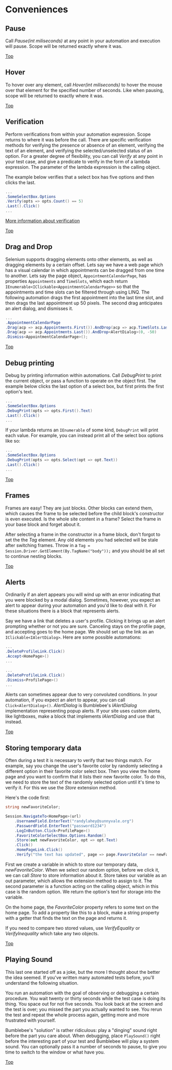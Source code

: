 # Conveniences

## Pause

Call *Pause(int miliseconds)* at any point in your automation and execution will pause. Scope will be returned exactly where it was.

[Top](./conveniences)

## Hover

To hover over any element, call *Hover(int miliseconds)* to hover the mouse over that element for the specified number of seconds. Like when pausing, scope will be returned to exactly where it was.

[Top](./conveniences)

## Verification

Perform verifications from within your automation expression. Scope returns to where it was before the call. There are specific verification methods for verifying the presence or absence of an element, verifying the text of an element, and verifying the selected/unselected status of an option. For a greater degree of flexibility, you can call *Verify* at any point in your test case, and give a predicate to verify in the form of a lambda expression. The parameter of the lambda expression is the calling object.

The example below verifies that a select box has five options and then clicks the last.

```c#
...
.SomeSelectBox.Options
.Verify(opts => opts.Count() == 5)
.Last().Click()
...
```
[More information about verification](./verification.html)

[Top](./conveniences)

## Drag and Drop

Selenium supports dragging elements onto other elements, as well as dragging elements by a certain offset. Lets say we have a web page which has a visual calendar in which appointments can be dragged from one time to another. Lets say the page object, `AppointmentCalendarPage`, has properties `Appointments` and `TimeSlots`, which each return `IEnumerable<IClickable<AppointmentCalendarPage>>` so that the appointments and time slots can be filtered through using LINQ. The following automation drags the first appointment into the last time slot, and then drags the last appointment up 50 pixels. The second drag anticipates an alert dialog, and dismisses it.

```c#
...
.AppointmentCalendarPage
.Drag(acp => acp.Appointments.First()).AndDrop(acp => acp.TimeSlots.Last())
.Drag(acp => acp.Appointments.Last()).AndDrop<AlertDialog>(0, -50)
.Dismiss<AppointmentCalendarPage>();
```

[Top](./conveniences)

## Debug printing

Debug by printing information within automations. Call *DebugPrint* to print the current object, or pass a function to operate on the object first. The example below clicks the last option of a select box, but first prints the first option's text.

```c#
...
.SomeSelectBox.Options
.DebugPrint(opts => opts.First().Text)
.Last().Click()
...
```

If your lambda returns an `IEnumerable` of some kind, `DebugPrint` will print each value. For example, you can instead print all of the select box options like so:

```c#
...
.SomeSelectBox.Options
.DebugPrint(opts => opts.Select(opt => opt.Text))
.Last().Click()
...
```

[Top](./conveniences)

## Frames

Frames are easy! They are just blocks. Other blocks can extend them, which causes the frame to be selected before the child block's constructor is even executed. Is the whole site content in a frame? Select the frame in your base block and forget about it.

After selecting a frame in the constructor in a frame block, don't forgot to set the the *Tag* element. Any old elements you had selected will be stale after switching frames. Throw in a `Tag = Session.Driver.GetElement(By.TagName("body"));` and you should be all set to continue nesting blocks.

[Top](./conveniences)

## Alerts

Ordinarily if an alert appears you will wind up with an error indicating that you were blocked by a modal dialog. Sometimes, however, you expect an alert to appear during your automation and you'd like to deal with it. For these situations there is a block that represents alerts.

Say we have a link that deletes a user's profile. Clicking it brings up an alert prompting whether or not you are sure. Canceling stays on the profile page, and accepting goes to the home page. We should set up the link as an `IClickable<IAlertDialog>`. Here are some possible automations:

```c#
...
.DeleteProfileLink.Click()
.Accept<HomePage>()
...
```

```c#
...
.DeleteProfileLink.Click()
.Dismiss<ProfilePage>()
...
```

Alerts can sometimes appear due to very convoluted conditions. In your automation, if you expect an alert to appear, you can call `Click<AlertDialog>()`. *AlertDialog* is Bumblebee's *IAlertDialog* implementation representing popup alerts. If your site uses custom alerts, like lightboxes, make a block that implements *IAlertDialog* and use that instead.

[Top](./conveniences)

## Storing temporary data

Often during a test it is necessary to verify that two things match. For example, say you change the user's favorite color by randomly selecting a different option in their favorite color select box. Then you view the home page and you want to confirm that it lists their new favorite color. To do this, we need to store the text of the randomly selected option until it's time to verify it. For this we use the *Store* extension method.

Here's the code first:

```c#
string newFavoriteColor;

Session.NavigateTo<HomePage>(url)
    .UsernameField.EnterText("randylahey@sunnyvale.org")
    .PasswordField.EnterText("password1234")
    .LogInButton.Click<ProfilePage>()
    .FavoriteColorSelectBox.Options.Random()
    .Store(out newFavoriteColor, opt => opt.Text)
    .Click()
    .HomePageLink.Click()
    .Verify("the text has updated", page => page.FavoriteColor == newFavoriteColor);
```

First we create a variable in which to store our temporary data, *newFavoriteColor*. When we select our random option, before we click it, we can call *Store* to store information about it. Store takes our variable as an out parameter, which allows the extension method to assign to it. The second parameter is a function acting on the calling object, which in this case is the random option. We return the option's text for storage into the variable.

On the home page, the *FavoriteColor* property refers to some text on the home page. To add a property like this to a block, make a string property with a getter that finds the text on the page and returns it.

If you need to compare two stored values, use *VerifyEquality* or *VerifyInequality* which take any two objects.

[Top](./conveniences)

## Playing Sound

This last one started off as a joke, but the more I thought about the better the idea seemed. If you've written many automated tests before, you'll understand the following situation.

You run an automation with the goal of observing or debugging a certain procedure. You wait twenty or thirty seconds while the test case is doing its thing. You space out for not five seconds. You look back at the screen and the test is over; you missed the part you actually wanted to see. You rerun the test and repeat the whole process again, getting more and more frustrated with yourself.

Bumblebee's "solution" is rather ridiculous: play a "dinging" sound right before the part you care about. When debugging, place `PlaySound()` right before the interesting part of your test and Bumblebee will play a system sound. You can optionally pass it a number of seconds to pause, to give you time to switch to the window or what have you.

[Top](./conveniences)
